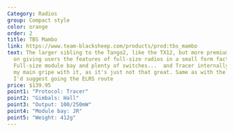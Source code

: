 ```yaml
---
Category: Radios
group: Compact style
color: orange
order: 2
title: TBS Mambo
link: https://www.team-blacksheep.com/products/prod:tbs_mambo
text: The larger sibling to the Tango2, like the TX12, but more premium. Focused
  on giving users the features of full-size radios in a small form factor.
  Full-size module bay and plenty of switches...  and Tracer internally. That's
  my main gripe with it, as it's just not that great. Same as with the Tango,
  I'd suggest going the ELRS route
price: $139.95
point1: "Protocol: Tracer"
point2: "Gimbals: Hall"
point3: "Output: 100/250mW"
point4: "Module bay: JR"
point5: "Weight: 412g"
---
```

